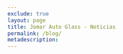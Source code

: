 ```yaml
---
exclude: true
layout: page
title: Jomar Auto Glass - Noticias
permalink: /blog/
metadescription:
---
```


